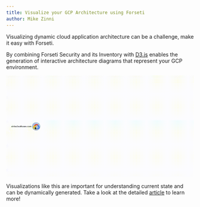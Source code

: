 ```yaml
---
title: Visualize your GCP Architecture using Forseti
author: Mike Zinni
---
```

Visualizing dynamic cloud application architecture can be a challenge,
make it easy with Forseti.

By combining Forseti Security and its Inventory with
[D3.js](https://d3js.org/)  enables the generation of interactive
architecture diagrams that represent your GCP environment.

![visualize_gcp_architecture_with_Forseti](/images/news/2018-11-27/gcp-arch-viz.gif)

Visualizations like this are important for understanding current state and
can be dynamically generated. Take a look at the detailed [article](https://medium.com/@mikezinni/visualize-gcp-architecture-using-forseti-2-0-and-d3-js-ffc8fdf59450) to learn more!
